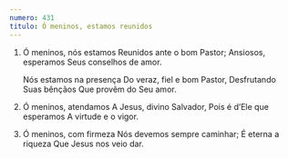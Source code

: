 ```yaml
---
numero: 431
titulo: Ó meninos, estamos reunidos
---
```

1. Ó meninos, nós estamos
   Reunidos ante o bom Pastor;
   Ansiosos, esperamos
   Seus conselhos de amor.

   Nós estamos na presença
   Do veraz, fiel e bom Pastor,
   Desfrutando Suas bênçãos
   Que provêm do Seu amor.

2. Ó meninos, atendamos
   A Jesus, divino Salvador,
   Pois é d’Ele que esperamos
   A virtude e o vigor.

3. Ó meninos, com firmeza
   Nós devemos sempre caminhar;
   É eterna a riqueza
   Que Jesus nos veio dar.
